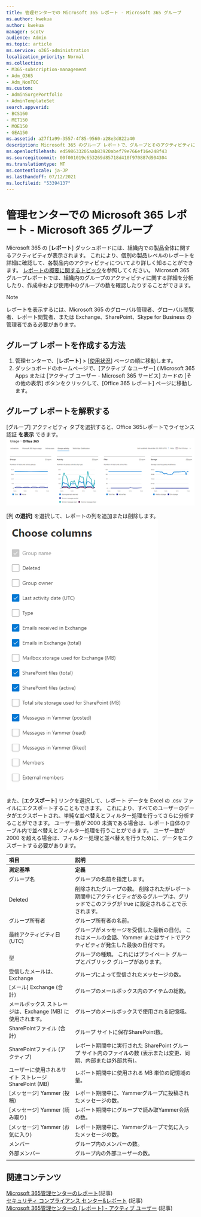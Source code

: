 ```yaml
---
title: 管理センターでの Microsoft 365 レポート - Microsoft 365 グループ
ms.author: kwekua
author: kwekua
manager: scotv
audience: Admin
ms.topic: article
ms.service: o365-administration
localization_priority: Normal
ms.collection:
- M365-subscription-management
- Adm_O365
- Adm_NonTOC
ms.custom:
- AdminSurgePortfolio
- AdminTemplateSet
search.appverid:
- BCS160
- MET150
- MOE150
- GEA150
ms.assetid: a27f1a99-3557-4f85-9560-a28e3d822a40
description: Microsoft 365 のグループ レポートで、グループとそのアクティビティについて確認します。
ms.openlocfilehash: ed598633205aab83920abef79e766ef16e248f43
ms.sourcegitcommit: 00f001019c653269d85718d410f970887d904304
ms.translationtype: MT
ms.contentlocale: ja-JP
ms.lasthandoff: 07/12/2021
ms.locfileid: "53394137"
---
```

# <a name="microsoft-365-reports-in-the-admin-center---microsoft-365-groups"></a>管理センターでの Microsoft 365 レポート - Microsoft 365 グループ

Microsoft 365 の [**レポート**] ダッシュボードには、組織内での製品全体に関するアクティビティが表示されます。 これにより、個別の製品レベルのレポートを詳細に確認して、各製品内のアクティビティについてより詳しく知ることができます。 [レポートの概要に関するトピック](activity-reports.md)を参照してください。 Microsoft 365 グループレポートでは、組織内のグループのアクティビティに関する詳細を分析したり、作成中および使用中のグループの数を確認したりすることができます。
  
> [!NOTE]
> レポートを表示するには、Microsoft 365 のグローバル管理者、グローバル閲覧者、レポート閲覧者、または Exchange、SharePoint、Skype for Business の管理者である必要があります。  
  
## <a name="how-to-get-to-the-groups-report"></a>グループ レポートを作成する方法

1. 管理センターで、[**レポート**] \> [<a href="https://go.microsoft.com/fwlink/p/?linkid=2074756" target="_blank">使用状況</a>] ページの順に移動します。 
2. ダッシュボードのホームページで、[アクティブ なユーザー] ( Microsoft 365 Apps または [アクティブ ユーザー - Microsoft 365 サービス] カードの [その他の表示] ボタンをクリックして、[Office 365 レポート] ページに移動します。
  
## <a name="interpret-the-groups-report"></a>グループ レポートを解釈する

[グループ] アクティビティ タブを選択すると、Office 365レポートでライセンス認証 **を表示** できます。<br/>![Microsoft 365レポート - Microsoft Office 365グループアクティビティ。](../../media/ab90e30b-8938-4110-ab3d-ee472a4cfe21.png)

[列 **の選択]** を選択して、レポートの列を追加または削除します。  <br/> ![Office 365アクティビティ レポート - 列の選択](../../media/1600556a-f5f1-47d9-b325-cd77c78f4004.png)

また、[**エクスポート**] リンクを選択して、レポート データを Excel の .csv ファイルにエクスポートすることもできます。 これにより、すべてのユーザーのデータがエクスポートされ、単純な並べ替えとフィルター処理を行ってさらに分析することができます。 ユーザー数が 2000 未満である場合は、レポート自体のテーブル内で並べ替えとフィルター処理を行うことができます。 ユーザー数が 2000 を超える場合は、フィルター処理と並べ替えを行うために、データをエクスポートする必要があります。 

|項目|説明|
|:-----|:-----|
|**測定基準**|**定義**|
|グループ名  <br/> |グループの名前を指定します。  <br/> |
|Deleted  <br/> |削除されたグループの数。 削除されたがレポート期間中にアクティビティがあるグループは、グリッドでこのフラグが true に設定されることで示されます。  <br/> |
|グループ所有者  <br/> |グループ所有者の名前。  <br/> |
|最終アクティビティ日 (UTC)  <br/> |グループがメッセージを受信した最新の日付。 これはメールの会話、Yammer またはサイトでアクティビティが発生した最後の日付です。  <br/> |
|型  <br/> |グループの種類。 これにはプライベート グループとパブリック グループがあります。  <br/> |
|受信したメールは、Exchange  <br/> |グループによって受信されたメッセージの数。|
|[メール] Exchange (合計)  <br/> |グループのメールボックス内のアイテムの総数。  <br/> |
|メールボックス ストレージは、Exchange (MB) に使用されます。  <br/> |グループのメールボックスで使用される記憶域。 <br/>|
|SharePointファイル (合計)  <br/> |グループ サイトに保存SharePoint数。  <br/> |
|SharePointファイル (アクティブ)  <br/> |レポート期間中に実行された SharePoint グループ サイト内のファイルの数 (表示または変更、同期、内部または外部共有)。  <br/> |
|ユーザーに使用されるサイト ストレージSharePoint (MB)  <br/> |レポート期間中に使用される MB 単位の記憶域の量。  <br/> |
|[メッセージ] Yammer (投稿)  <br/> |レポート期間中に、Yammerグループに投稿されたメッセージの数。  <br/> |
|[メッセージ] Yammer (読み取り)  <br/> |レポート期間中にグループで読み取Yammer会話の数。  <br/> |
|[メッセージ] Yammer (お気に入り)  <br/> |レポート期間中に、Yammerグループで気に入ったメッセージの数。  <br/> |
|メンバー  <br/> |グループ内のメンバーの数。  <br/> |
|外部メンバー |グループ内の外部ユーザーの数。|
|||

## <a name="related-content"></a>関連コンテンツ

[Microsoft 365管理センターのレポート](activity-reports.md)(記事)\
[セキュリティ コンプライアンス センター&レポート](../../compliance/reports-in-security-and-compliance.md) (記事)\
[Microsoft 365管理センターの [レポート] - アクティブ ユーザー](../../admin/activity-reports/active-users-ww.md) (記事)

